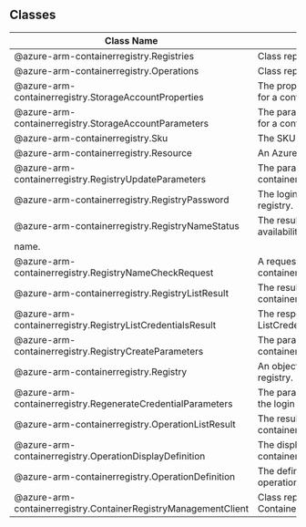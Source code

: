 ## Classes
| Class Name | Description |
|---|---|
| @azure-arm-containerregistry.Registries |Class representing a Registries.|
| @azure-arm-containerregistry.Operations |Class representing a Operations.|
| @azure-arm-containerregistry.StorageAccountProperties |The properties of a storage account for a container registry.|
| @azure-arm-containerregistry.StorageAccountParameters |The parameters of a storage account for a container registry.|
| @azure-arm-containerregistry.Sku |The SKU of a container registry.|
| @azure-arm-containerregistry.Resource |An Azure resource.|
| @azure-arm-containerregistry.RegistryUpdateParameters |The parameters for updating a container registry.|
| @azure-arm-containerregistry.RegistryPassword |The login password for the container registry.|
| @azure-arm-containerregistry.RegistryNameStatus |The result of a request to check the availability of a container registry
name.|
| @azure-arm-containerregistry.RegistryNameCheckRequest |A request to check whether a container registry name is available.|
| @azure-arm-containerregistry.RegistryListResult |The result of a request to list container registries.|
| @azure-arm-containerregistry.RegistryListCredentialsResult |The response from the ListCredentials operation.|
| @azure-arm-containerregistry.RegistryCreateParameters |The parameters for creating a container registry.|
| @azure-arm-containerregistry.Registry |An object that represents a container registry.|
| @azure-arm-containerregistry.RegenerateCredentialParameters |The parameters used to regenerate the login credential.|
| @azure-arm-containerregistry.OperationListResult |The result of a request to list container registry operations.|
| @azure-arm-containerregistry.OperationDisplayDefinition |The display information for a container registry operation.|
| @azure-arm-containerregistry.OperationDefinition |The definition of a container registry operation.|
| @azure-arm-containerregistry.ContainerRegistryManagementClient |Class representing a ContainerRegistryManagementClient.|
